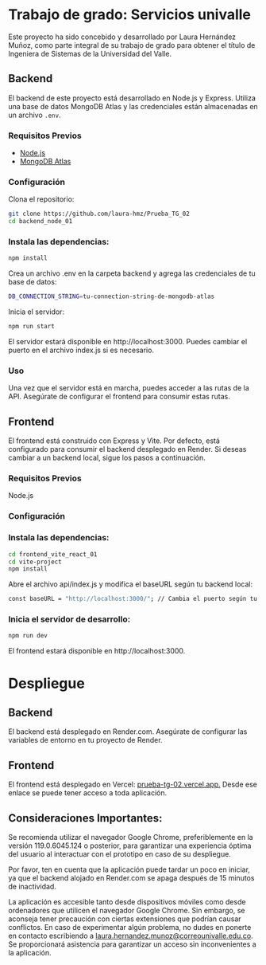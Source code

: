 # Trabajo de grado: Servicios univalle

Este proyecto ha sido concebido y desarrollado por Laura Hernández Muñoz, como parte integral de su trabajo de grado para obtener el título de Ingeniera de Sistemas de la Universidad del Valle.

## Backend

El backend de este proyecto está desarrollado en Node.js y Express. Utiliza una base de datos MongoDB Atlas y las credenciales están almacenadas en un archivo `.env`.

### Requisitos Previos
- [Node.js](https://nodejs.org/)
- [MongoDB Atlas](https://www.mongodb.com/cloud/atlas)

### Configuración

Clona el repositorio:

```bash
git clone https://github.com/laura-hmz/Prueba_TG_02
cd backend_node_01
```
### Instala las dependencias:
```bash
npm install
```
Crea un archivo .env en la carpeta backend y agrega las credenciales de tu base de datos:
```bash
DB_CONNECTION_STRING=tu-connection-string-de-mongodb-atlas
```
Inicia el servidor:
```bash
npm run start
```
El servidor estará disponible en http://localhost:3000. Puedes cambiar el puerto en el archivo index.js si es necesario.

### Uso
Una vez que el servidor está en marcha, puedes acceder a las rutas de la API. Asegúrate de configurar el frontend para consumir estas rutas.

## Frontend
El frontend está construido con Express y Vite. Por defecto, está configurado para consumir el backend desplegado en Render. Si deseas cambiar a un backend local, sigue los pasos a continuación.

### Requisitos Previos
Node.js
### Configuración
### Instala las dependencias:
```bash
cd frontend_vite_react_01
cd vite-project 
npm install
```
Abre el archivo api/index.js y modifica el baseURL según tu backend local:
```bash
const baseURL = "http://localhost:3000/"; // Cambia el puerto según tu configuración
```
### Inicia el servidor de desarrollo:
```bash
npm run dev
```
El frontend estará disponible en http://localhost:3000.

# Despliegue
## Backend
El backend está desplegado en Render.com. Asegúrate de configurar las variables de entorno en tu proyecto de Render.

## Frontend
El frontend está desplegado en Vercel: [prueba-tg-02.vercel.app.](https://prueba-tg-02.vercel.app/) 
Desde ese enlace se puede tener acceso a toda aplicación.

## Consideraciones Importantes:

Se recomienda utilizar el navegador Google Chrome, preferiblemente en la versión 119.0.6045.124 o posterior, para garantizar una experiencia óptima del usuario al interactuar con el prototipo en caso de su despliegue.

Por favor, ten en cuenta que la aplicación puede tardar un poco en iniciar, ya que el backend alojado en Render.com se apaga después de 15 minutos de inactividad.

La aplicación es accesible tanto desde dispositivos móviles como desde ordenadores que utilicen el navegador Google Chrome. Sin embargo, se aconseja tener precaución con ciertas extensiones que podrían causar conflictos. En caso de experimentar algún problema, no dudes en ponerte en contacto escribiendo a laura.hernandez.munoz@correounivalle.edu.co. Se proporcionará asistencia para garantizar un acceso sin inconvenientes a la aplicación.



